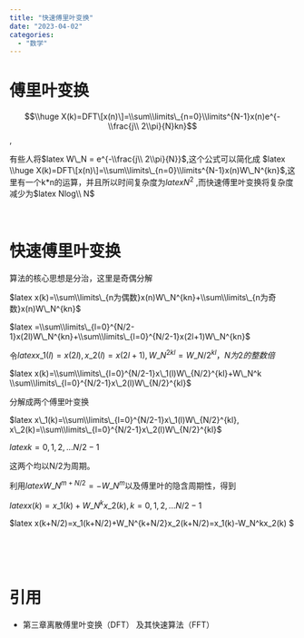 ```yaml
---
title: "快速傅里叶变换"
date: "2023-04-02"
categories: 
  - "数学"
---
```


# 傅里叶变换

$$\\huge X(k)=DFT\[x(n)\]=\\sum\\limits\_{n=0}\\limits^{N-1}x(n)e^{-\\frac{j\\ 2\\pi}{N}kn}$$,

有些人将$latex W\_N = e^{-\\frac{j\\ 2\\pi}{N}}$,这个公式可以简化成 $latex \\huge X(k)=DFT\[x(n)\]=\\sum\\limits\_{n=0}\\limits^{N-1}x(n)W\_N^{kn}$,这里有一个k\*n的运算，并且所以时间复杂度为$latex N^2$ ,而快速傅里叶变换将复杂度减少为$latex Nlog\\ N$

 

# 快速傅里叶变换

算法的核心思想是分治，这里是奇偶分解

$latex x(k)=\\sum\\limits\_{n为偶数}x(n)W\_N^{kn}+\\sum\\limits\_{n为奇数}x(n)W\_N^{kn}$

$latex =\\sum\\limits\_{l=0}^{N/2-1}x(2l)W\_N^{kn}+\\sum\\limits\_{l=0}^{N/2-1}x(2l+1)W\_N^{kn}$

令$latex x\_1(l)=x(2l),x\_2(l)=x(2l+1),W\_N^{2kl}=W\_{N/2}^{kl} ，N为2的整数倍$

$latex x(k)=\\sum\\limits\_{l=0}^{N/2-1}x\_1(l)W\_{N/2}^{kl}+W\_N^k \\sum\\limits\_{l=0}^{N/2-1}x\_2(l)W\_{N/2}^{kl}$

分解成两个傅里叶变换

$latex x\_1(k)=\\sum\\limits\_{l=0}^{N/2-1}x\_1(l)W\_{N/2}^{kl}, x\_2(k)=\\sum\\limits\_{l=0}^{N/2-1}x\_2(l)W\_{N/2}^{kl}$

$latex k=0,1,2,...N/2-1$

这两个均以N/2为周期。

利用$latex W\_{N}^{m+N/2}=-W\_N^{m}$以及傅里叶的隐含周期性，得到

$latex x(k)=x\_1(k)+W\_N^kx\_2(k) , k=0,1,2,...N/2-1$

$latex x(k+N/2)=x\_1(k+N/2)+W\_N^{k+N/2}x\_2(k+N/2)=x\_1(k)-W\_N^kx\_2(k) $

 

 

# 引用

- 第三章离散傅里叶变换（DFT） 及其快速算法（FFT）
